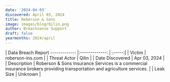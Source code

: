 ```yaml
---
date: '2024-04-03'
discovered: April 03, 2024
title: Roberson & Sons
image: images/blog/Qilin.png
author: Breachsense Support
draft: false
yearmonths: 2024/april
---
```



| Data Breach Report
------------:     |:-------------:    | :-----:|
| Victim      | roberson-ins.com      | 
| Threat Actor      | Qilin      | 
| Date Discovered      | Apr 03, 2024      | 
| Description      | Roberson & Sons Insurance Services is a commercial insurance brokers providing transportation and agriculture services.      | 
| Leak Size      | Unknown      | 

